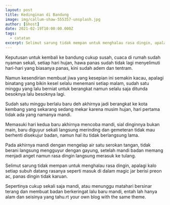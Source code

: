 ```yaml
---
layout: post
title: Kedinginan di Bandung
image: img/callum-shaw-555357-unsplash.jpg
author: [Ghost]
date: 2021-02-19T10:00:00.000Z
tags:
  - catatan
excerpt: Selimut sarung tidak mempan untuk menghalau rasa dingin, apalagi kalo setiap subuh datang.
---
```


Keputusan untuk kembali ke bandung cukup susah, cuaca di rumah sudah nyaman sekali, setiap hari hujan, hawa panas sudah tidak lagi menyelimuti hari-hari yang biasanya panas, kini sudah adem dan tentram.

Namun kesendirian membuat jiwa yang kesepian ini semakin kacau, apalagi binatang yang bikin kesel selalu menemani setiap malam, sudah satu minggu yang lalu berniat untuk berangkat namun selalu saja ditunda besoknya lalu besoknya lagi.

Sudah satu minggu berlalu baru deh akhirnya jadi berangkat ke kota kembang yang sekarang sedang mekar karena musim hujan, hari pertama tidak ada yang namanya mandi.

Memasuki hari kedua baru akhirnya mencoba mandi, sial dinginnya bukan main, baru diguyur sekali langsung merinding dan gemeteran tidak mau berhenti disekujur badan, namun hal itu tidak berlangsung lama.

Pada akhirnya mandi dengan mengelap air satu serokan tangan, tidak berani langsung mengguyur dengan gayung, setelah mandi badan memang menjadi anget namun rasa dingin langsung merasuk ke tulang.

Selimut sarung tidak mempan untuk menghalau rasa dingin, apalagi kalo setiap subuh datang rasanya seperti masuk di dalam magic jar berisi preon ac, panas dingin tidak karuan.

Sepertinya cukup sekali saja mandi, atau menunggu matahari bersinar terang dan membuat badan berkeringat lalu baru mandi, entah lah hanya alam dan seisinya yang tahu.rt your own blog with the same theme.
